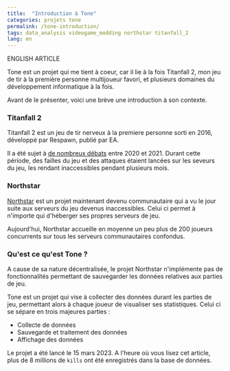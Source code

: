 ```yaml
---
title:  "Introduction à Tone"
categories: projets tone
permalink: /tone-introduction/
tags: data_analysis videogame_modding northstar titanfall_2
lang: en
---
```


ENGLISH ARTICLE


Tone est un projet qui me tient à coeur, car il lie à la fois Titanfall 2, mon jeu de tir à la première personne multijoueur favori, et plusieurs domaines du développement informatique à la fois.

Avant de le présenter, voici une brève une introduction à son contexte.
### Titanfall 2
Titanfall 2 est un jeu de tir nerveux à la premiere personne sorti en 2016, développé par Respawn, publié par EA.

Il a été sujet à [de nombreux débats][harmony-redtape] entre 2020 et 2021. Durant cette période, des failles du jeu et des attaques étaient lancées sur les seveurs du jeu, les rendant inaccessibles pendant plusieurs mois. 

### Northstar 
[Northstar][northstar] est un projet maintenant devenu communautaire qui a vu le jour suite aux serveurs du jeu devenus inaccessibles. Celui ci permet à n'importe qui d'héberger ses propres serveurs de jeu.

Aujourd'hui, Northstar accueille en moyenne un peu plus de 200 joueurs concurrents sur tous les serveurs communautaires confondus.

### Qu'est ce qu'est Tone ? 
A cause de sa nature décentralisée, le projet Northstar n'implémente pas de fonctionnalités permettant de sauvegarder les données relatives aux parties de jeu.

Tone est un projet qui vise à collecter des données durant les parties de jeu, permettant alors à chaque joueur de visualiser ses statistiques.
Celui ci se sépare en trois majeures parties : 
* Collecte de données
* Sauvegarde et traitement des données
* Affichage des données
<object style="max-width:100%" data="{{site.baseurl}}/assets/images/diagram-tone-simple-fr.svg" type="image/svg+xml" class="mailicon"></object>

Le projet a été lancé le 15 mars 2023. A l'heure où vous lisez cet article, plus de <span id=toneKills>8</span> millions de `kills` ont été enregistrés dans la base de données.

<script type="application/javascript">
    window.addEventListener('DOMContentLoaded', async () => {
    const kills = Object.values(await (await fetch("https://tone.sleepycat.date/v2/client/players")).json()).reduce((acc,e)=>acc+e.kills,0);
    document.getElementById('toneKills').innerText = Math.floor(kills/1000000)
});
    
</script>

[harmony-redtape]:  https://harmony.tf/redtape-response/
[northstar]:        https://northstar.tf/